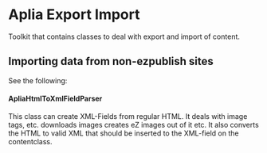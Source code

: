 # Aplia Export Import

Toolkit that contains classes to deal with export and import of content.


## Importing data from non-ezpublish sites


See the following:


#### ApliaHtmlToXmlFieldParser

This class can create XML-Fields from regular HTML. It deals with image tags, etc. downloads images creates eZ images
out of it etc. It also converts the HTML to valid XML that should be inserted to the XML-field on the contentclass.




